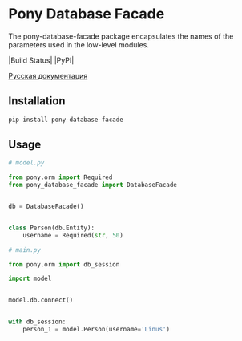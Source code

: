 # Pony Database Facade

The pony-database-facade package encapsulates the names of the parameters used in the low-level modules.  

|Build Status|  |PyPI|

[Русская документация](docs/RU.md)


## Installation

```bash
pip install pony-database-facade
```

## Usage

```python
# model.py

from pony.orm import Required
from pony_database_facade import DatabaseFacade


db = DatabaseFacade()


class Person(db.Entity):
    username = Required(str, 50)

```

```python
# main.py

from pony.orm import db_session

import model


model.db.connect()


with db_session:
    person_1 = model.Person(username='Linus')

```